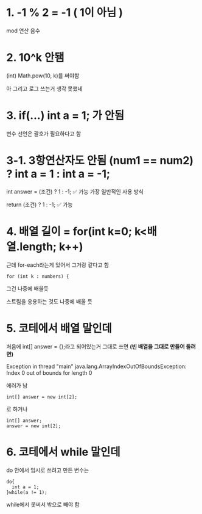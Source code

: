 # 1. -1 % 2 = -1 ( 1이 아님 )
mod 연산 음수

# 2. 10^k 안됌
(int) Math.pow(10, k)를 써야함

아 그리고 로그 쓰는거 생각 못했네

# 3. if(...) int a = 1; 가 안됨
변수 선언은 괄호가 필요하다고 함

# 3-1. 3항연산자도 안됨 (num1 == num2) ? int a = 1 : int a = -1;
int answer = (조건) ? 1 : -1; ✅ 가능	가장 일반적인 사용 방식

return (조건) ? 1 : -1;	✅ 가능

# 4. 배열 길이 = for(int k=0; k<배열.length; k++)
근데 for-each라는게 있어서 그거랑 같다고 함
```
for (int k : numbers) {
```
그건 나중에 배울듯

스트림을 응용하는 것도 나중에 배울 듯

# 5. 코테에서 배열 말인데

처음에 int[] answer = {};라고 되어있는거 그대로 쓰면  **(빈 배열을 그대로 만들어 둘려면)**

Exception in thread "main" java.lang.ArrayIndexOutOfBoundsException: Index 0 out of bounds for length 0

에러가 남
```
int[] answer = new int[2];
```
로 하거나 
```
int[] answer;
answer = new int[2];
```

# 6. 코테에서 while 말인데

do 안에서 임시로 쓰려고 만든 변수는
```
do{
  int a = 1;
}while(a != 1);
```
while에서 못써서 밖으로 빼야 함
